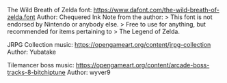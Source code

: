 The Wild Breath of Zelda font:
    https://www.dafont.com/the-wild-breath-of-zelda.font
    Author: Chequered Ink
    Note from the author:
    > This font is not endorsed by Nintendo or anybody else.
    > Free to use for anything, but recommended for items pertaining to
    > The Legend of Zelda.

JRPG Collection music:
    https://opengameart.org/content/jrpg-collection
    Author: Yubatake

Tilemancer boss music:
    https://opengameart.org/content/arcade-boss-tracks-8-bitchiptune
    Author: wyver9